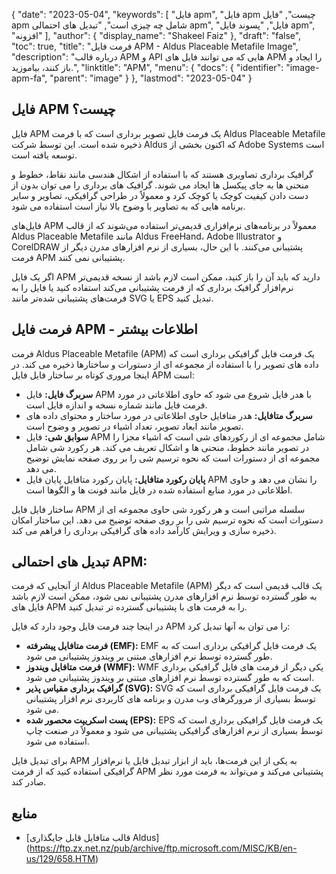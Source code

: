 {
  "date": "2023-05-04",
  "keywords": [
"فایل apm",
"فایل apm چیست",
"فایل apm شامل چه چیزی است",
"تبدیل های احتمالی apm",
"فایل",
"پسوند فایل apm",
"افزونه"
],
  "author": {
    "display_name": "Shakeel Faiz"
},
  "draft": "false",
  "toc": true,
  "title": "فرمت فایل APM - Aldus Placeable Metafile Image",
  "description": "درباره قالب APM و API هایی که می توانند فایل های APM را ایجاد و باز کنند، بیاموزید.",
  "linktitle": "APM",
  "menu": {
    "docs": {
      "identifier": "image-apm-fa",
      "parent": "image"
}
},
  "lastmod": "2023-05-04"
}

## فایل APM چیست؟

فایل APM یک فرمت فایل تصویر برداری است که با فرمت Aldus Placeable Metafile ذخیره شده است. این توسط شرکت Aldus که اکنون بخشی از Adobe Systems است توسعه یافته است.

گرافیک برداری تصاویری هستند که با استفاده از اشکال هندسی مانند نقاط، خطوط و منحنی ها به جای پیکسل ها ایجاد می شوند. گرافیک های برداری را می توان بدون از دست دادن کیفیت کوچک یا کوچک کرد و معمولاً در طراحی گرافیکی، تصاویر و سایر برنامه هایی که به تصاویر با وضوح بالا نیاز است استفاده می شود.

فایل‌های APM معمولاً در برنامه‌های نرم‌افزاری قدیمی‌تر استفاده می‌شوند که از قالب Aldus Placeable Metafile مانند Aldus FreeHand، Adobe Illustrator و CorelDRAW پشتیبانی می‌کنند. با این حال، بسیاری از نرم افزارهای مدرن دیگر از فرمت APM پشتیبانی نمی کنند.

اگر یک فایل APM دارید که باید آن را باز کنید، ممکن است لازم باشد از نسخه قدیمی‌تر نرم‌افزار گرافیک برداری که از فرمت پشتیبانی می‌کند استفاده کنید یا فایل را به فرمت‌های پشتیبانی شده‌تر مانند SVG یا EPS تبدیل کنید.

## فرمت فایل APM - اطلاعات بیشتر

فرمت Aldus Placeable Metafile (APM) یک فرمت فایل گرافیکی برداری است که داده های تصویر را با استفاده از مجموعه ای از دستورات و ساختارها ذخیره می کند. در اینجا مروری کوتاه بر ساختار فایل فایل APM است:

- **سربرگ فایل:** فایل APM با هدر فایل شروع می شود که حاوی اطلاعاتی در مورد فرمت فایل مانند شماره نسخه و اندازه فایل است.
- **سربرگ متافایل:** هدر متافایل حاوی اطلاعاتی در مورد ساختار و محتوای داده های تصویر مانند ابعاد تصویر، تعداد اشیاء در تصویر و وضوح است.
- **سوابق شی:** فایل APM شامل مجموعه ای از رکوردهای شی است که اشیاء مجزا را در تصویر مانند خطوط، منحنی ها و اشکال تعریف می کند. هر رکورد شی شامل مجموعه ای از دستورات است که نحوه ترسیم شی را بر روی صفحه نمایش توضیح می دهد.
- **پایان رکورد متافایل:** پایان رکورد متافایل پایان فایل APM را نشان می دهد و حاوی اطلاعاتی در مورد منابع استفاده شده در فایل مانند فونت ها و الگوها است.

ساختار فایل فایل APM سلسله مراتبی است و هر رکورد شی حاوی مجموعه ای از دستورات است که نحوه ترسیم شی را بر روی صفحه توضیح می دهد. این ساختار امکان ذخیره سازی و ویرایش کارآمد داده های گرافیکی برداری را فراهم می کند.

## تبدیل های احتمالی APM:

از آنجایی که فرمت Aldus Placeable Metafile (APM) یک قالب قدیمی است که دیگر به طور گسترده توسط نرم افزارهای مدرن پشتیبانی نمی شود، ممکن است لازم باشد فایل های APM را به فرمت های با پشتیبانی گسترده تر تبدیل کنید.

در اینجا چند فرمت فایل وجود دارد که فایل APM را می توان به آنها تبدیل کرد:

- **فرمت متافایل پیشرفته (EMF):** EMF یک فرمت فایل گرافیکی برداری است که به طور گسترده توسط نرم افزارهای مبتنی بر ویندوز پشتیبانی می شود.
- **فرمت متافایل ویندوز (WMF):** WMF یکی دیگر از فرمت های فایل گرافیکی برداری است که به طور گسترده توسط نرم افزارهای مبتنی بر ویندوز پشتیبانی می شود.
- **گرافیک برداری مقیاس پذیر (SVG):** SVG یک فرمت فایل گرافیکی برداری است که توسط بسیاری از مرورگرهای وب مدرن و برنامه های کاربردی نرم افزار پشتیبانی می شود.
- **پست اسکریپت محصور شده (EPS):** EPS یک فرمت فایل گرافیکی برداری است که توسط بسیاری از نرم افزارهای گرافیکی پشتیبانی می شود و معمولاً در صنعت چاپ استفاده می شود.

برای تبدیل فایل APM به یکی از این فرمت‌ها، باید از ابزار تبدیل فایل یا نرم‌افزار گرافیکی استفاده کنید که از فرمت APM پشتیبانی می‌کند و می‌تواند به فرمت مورد نظر صادر کند.

## منابع
* [قالب متافایل قابل جایگذاری Aldus] (https://ftp.zx.net.nz/pub/archive/ftp.microsoft.com/MISC/KB/en-us/129/658.HTM)


